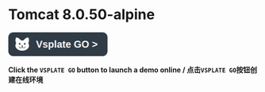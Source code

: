 # Tomcat 8.0.50-alpine

<a href="https://www.vsplate.com/?docker-compose=https://github.com/vsplate/dcenvs/tomcat/8.0.50-alpine"><img alt="VSPLATE GO" src="https://raw.githubusercontent.com/vsplate/images/master/vsgo_btn.png" width="200px"></a>

**Click the `VSPLATE GO` button to launch a demo online / 点击`VSPLATE GO`按钮创建在线环境**